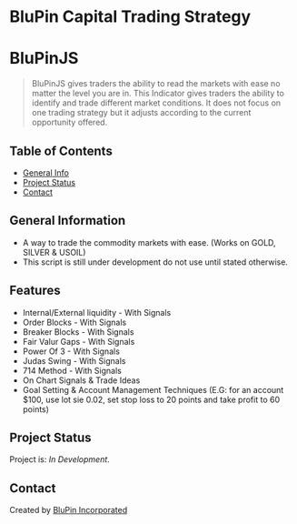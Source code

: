 # BluPin Capital Trading Strategy

# BluPinJS
> BluPinJS gives traders the ability to read the markets with ease no matter the level you are in. This Indicator gives traders the ability to identify and trade different market conditions. It does not focus on one trading strategy but it adjusts according to the current opportunity offered.
<!-- > Live demo [_here_](https://files.infodot.co.za). -->

## Table of Contents
* [General Info](#general-information)
* [Project Status](#project-status)
* [Contact](#contact)
<!-- * [License](#license) -->


## General Information
- A way to trade the commodity markets with ease. (Works on GOLD, SILVER & USOIL)
- This script is still under development do not use until stated otherwise.


## Features
- Internal/External liquidity - With Signals
- Order Blocks - With Signals
- Breaker Blocks - With Signals
- Fair Valur Gaps - With Signals
- Power Of 3 - With Signals
- Judas Swing - With Signals
- 714 Method - With Signals
- On Chart Signals & Trade Ideas
- Goal Setting & Account Management Techniques (E.G: for an account $100, use lot sie 0.02, set stop loss to 20 points and take profit to 60 points)

## Project Status
Project is: _In Development_.

## Contact
Created by [BluPin Incorporated](https://www.blupininc.com/)


<!-- Optional -->
<!-- ## License -->
<!-- This project is open source and available under the Mit License](). -->

<!-- You don't have to include all sections - just the one's relevant to your project -->


